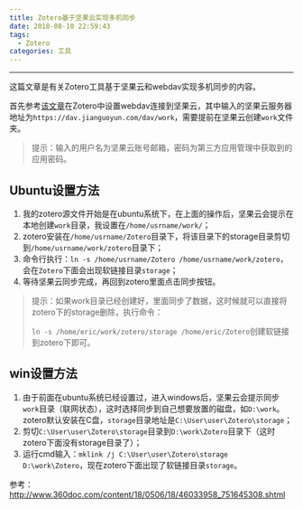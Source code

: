 ```yaml
---
title: Zotero基于坚果云实现多机同步
date: 2018-08-10 22:59:43
tags:
  - Zotero
categories: 工具
---
```


-----

这篇文章是有关Zotero工具基于坚果云和webdav实现多机同步的内容。

<!--more-->

首先参考[该文章](http://www.sohu.com/a/145196470_241268)在Zotero中设置webdav连接到坚果云，其中输入的坚果云服务器地址为`https://dav.jianguoyun.com/dav/work`，需要提前在坚果云创建`work`文件夹。

> 提示：输入的用户名为坚果云账号邮箱，密码为第三方应用管理中获取到的应用密码。

## Ubuntu设置方法

1. 我的zotero源文件开始是在ubuntu系统下，在上面的操作后，坚果云会提示在本地创建`work`目录，我设置在`/home/usrname/work/`；
2. zotero安装在`/home/usrname/Zotero`目录下，将该目录下的storage目录剪切到`/home/usrname/work/zotero`目录下；
3. 命令行执行：`ln -s /home/usrname/Zotero /home/usrname/work/zotero`，会在`Zotero`下面会出现软链接目录`storage`；
4. 等待坚果云同步完成，再回到zotero里面点击同步按钮。

> 提示：如果work目录已经创建好，里面同步了数据，这时候就可以直接将zotero下的storage删除，执行命令：
>
> `ln -s /home/eric/work/zotero/storage /home/eric/Zotero`创建软链接到zotero下即可。

## win设置方法

1. 由于前面在ubuntu系统已经设置过，进入windows后，坚果云会提示同步`work`目录（联网状态），这时选择同步到自己想要放置的磁盘，如`D:\work`。zotero默认安装在C盘，`storage`目录地址是`C:\User\user\Zotero\storage`；
2. 剪切`C:\User\user\Zotero\storage`目录到`D:\work\Zotero`目录下（这时zotero下面没有storage目录了）；
3. 运行cmd输入：`mklink /j C:\User\user\Zotero\storage D:\work\Zotero`，现在zotero下面出现了软链接目录`storage`。

参考：http://www.360doc.com/content/18/0506/18/46033958_751645308.shtml